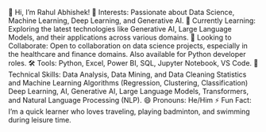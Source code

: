 👋 Hi, I’m Rahul Abhishek!
👀 Interests: Passionate about Data Science, Machine Learning, Deep Learning, and Generative AI.
🌱 Currently Learning: Exploring the latest technologies like Generative AI, Large Language Models, and their applications across various domains.
💞️ Looking to Collaborate: Open to collaboration on data science projects, especially in the healthcare and finance domains. Also available for Python developer roles.
🛠️ Tools: Python, Excel, Power BI, SQL, Jupyter Notebook, VS Code.
🧠 Technical Skills:
Data Analysis, Data Mining, and Data Cleaning
Statistics and Machine Learning Algorithms (Regression, Clustering, Classification)
Deep Learning, AI, Generative AI, Large Language Models, Transformers, and Natural Language Processing (NLP).
😄 Pronouns: He/Him
⚡ Fun Fact: I’m a quick learner who loves traveling, playing badminton, and swimming during leisure time.
